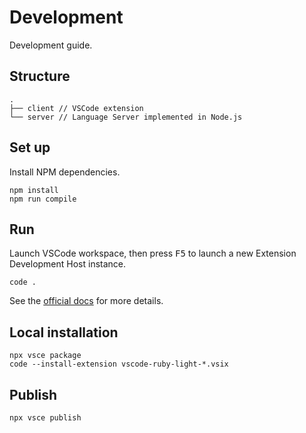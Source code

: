 # Development

Development guide.

## Structure

```
.
├── client // VSCode extension
└── server // Language Server implemented in Node.js
```

## Set up

Install NPM dependencies.

```
npm install
npm run compile
```

## Run

Launch VSCode workspace, then press <kbd>F5</kbd> to launch a new Extension Development Host instance.

```
code .
```

See the [official docs](https://code.visualstudio.com/api/language-extensions/language-server-extension-guide) for more details.

## Local installation

```
npx vsce package
code --install-extension vscode-ruby-light-*.vsix
```

## Publish

```
npx vsce publish
```

